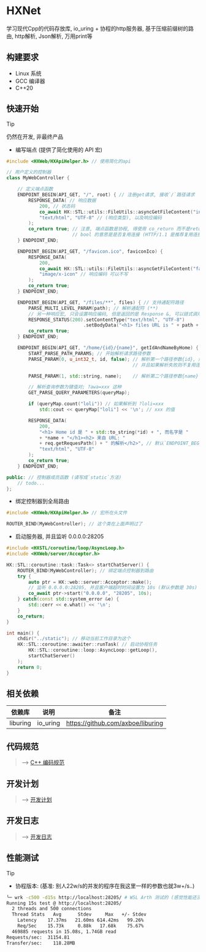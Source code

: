 # HXNet
学习现代Cpp的代码存放库, io_uring + 协程的http服务器, 基于压缩前缀树的路由, http解析, Json解析, 万用print等

## 构建要求

- Linux 系统
- GCC 编译器
- C++20

## 快速开始
> [!TIP]
> 仍然在开发, 非最终产品

- 编写端点 (提供了简化使用的 API 宏)
```cpp
#include <HXWeb/HXApiHelper.h> // 使用简化的api

// 用户定义的控制器
class MyWebController {

    // 定义端点函数
    ENDPOINT_BEGIN(API_GET, "/", root) { // 注册get请求, 接收`/`路径请求
        RESPONSE_DATA( // 响应数据
            200, // 状态码
            co_await HX::STL::utils::FileUtils::asyncGetFileContent("index.html"), // (body数据) 异步(协程)读取文件
            "text/html", "UTF-8" // (响应类型), 以及响应编码
        );
        co_return true; // 注意, 端点函数是协程, 得使用 co_return 而不是return (返回值是 bool)
                        // bool 的意思是是否复用连接 (HTTP/1.1 是推荐复用连接的)
    } ENDPOINT_END;

    ENDPOINT_BEGIN(API_GET, "/favicon.ico", faviconIco) {
        RESPONSE_DATA(
            200, 
            co_await HX::STL::utils::FileUtils::asyncGetFileContent("favicon.ico"),
            "image/x-icon" // 响应编码 可以不写
        );
        co_return true;
    } ENDPOINT_END;

    ENDPOINT_BEGIN(API_GET, "/files/**", files) { // 支持通配符路径
        PARSE_MULTI_LEVEL_PARAM(path); // 解析通配符 (**)
        // 另一种响应宏, 只会设置响应编码, 但是返回的是 Response &, 可以链式调用
        RESPONSE_STATUS(200).setContentType("text/html", "UTF-8")
                            .setBodyData("<h1> files URL is " + path + "</h1>");
        co_return true;
    } ENDPOINT_END;

    ENDPOINT_BEGIN(API_GET, "/home/{id}/{name}", getIdAndNameByHome) {
        START_PARSE_PATH_PARAMS; // 开始解析请求路径参数
        PARSE_PARAM(0, u_int32_t, id, false); // 解析第一个路径参数{id}, 解析为 u_int32_t类型, 命名为 id
                                              // 并且如果解析失败则不复用连接 (false)

        PARSE_PARAM(1, std::string, name);    // 解析第二个路径参数{name} (不写, 则默认复用连接)

        // 解析查询参数为键值对; ?awa=xxx 这种
        GET_PARSE_QUERY_PARAMETERS(queryMap);

        if (queryMap.count("loli")) // 如果解析到 ?loli=xxx
            std::cout << queryMap["loli"] << '\n'; // xxx 的值

        RESPONSE_DATA(
            200, 
            "<h1> Home id 是 " + std::to_string(*id) + ", 而名字是 " 
            + *name + "</h1><h2> 来自 URL: " 
            + req.getRequesPath() + " 的解析</h2>", // 默认`ENDPOINT_BEGIN`会传入 Request& req, 您可以对其进行更细致的操作
            "text/html", "UTF-8"
        );
        co_return true;
    } ENDPOINT_END;

public: // 控制器成员函数 (请写成`static`方法)
    // todo...
};
```

- 绑定控制器到全局路由
```cpp
#include <HXWeb/HXApiHelper.h> // 宏所在头文件

ROUTER_BIND(MyWebController); // 这个类在上面声明过了
```

- 启动服务器, 并且监听 0.0.0.0:28205
```cpp
#include <HXSTL/coroutine/loop/AsyncLoop.h>
#include <HXWeb/server/Acceptor.h>

HX::STL::coroutine::task::Task<> startChatServer() {
    ROUTER_BIND(MyWebController); // 绑定端点控制器到路由
    try {
        auto ptr = HX::web::server::Acceptor::make();
        // 监听 0.0.0.0:28205, 并且客户端超时时间设置为 10s (默认参数是 30s)
        co_await ptr->start("0.0.0.0", "28205", 10s);
    } catch(const std::system_error &e) {
        std::cerr << e.what() << '\n';
    }
    co_return;
}

int main() {
    chdir("../static"); // 移动当前工作目录为这个
    HX::STL::coroutine::awaiter::runTask( // 启动协程任务
        HX::STL::coroutine::loop::AsyncLoop::getLoop(), 
        startChatServer()
    );
    return 0;
}
```

## 相关依赖

|依赖库|说明|备注|
|---|---|---|
|liburing|io_uring|https://github.com/axboe/liburing|

## 代码规范
> --> [C++ 编码规范](documents/CodingStandards/CppStyle.md)

## 开发计划
> --> [开发计划](documents/DevelopmentPlan.md)

## 开发日志
> --> [开发日志](documents/DevelopmentLog.md)

## 性能测试
> [!TIP]
> - 协程版本: (基准: 别人22w/s的并发的程序在我这里一样的参数也就3w+/s..)

```sh
╰─ wrk -c500 -d15s http://localhost:28205/ # WSL Arth 测试的 (感觉性能还没有跑到尽头 (cpu: wrk + 本程序 才 24%左右的占用..))
Running 15s test @ http://localhost:28205/
  2 threads and 500 connections
  Thread Stats   Avg      Stdev     Max   +/- Stdev
    Latency    17.37ms   21.60ms 614.42ms   99.26%
    Req/Sec    15.73k     0.88k   17.68k    75.67%
  469885 requests in 15.08s, 1.74GB read
Requests/sec:  31154.81
Transfer/sec:    118.28MB
```
